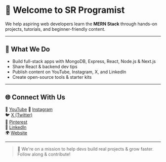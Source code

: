 # 👋 Welcome to SR Programist

We help aspiring web developers learn the **MERN Stack** through hands-on projects, tutorials, and beginner-friendly content.

---

## 🔧 What We Do

- Build full-stack apps with MongoDB, Express, React, Node.js & Next.js
- Share React & backend dev tips
- Publish content on YouTube, Instagram, X, and LinkedIn
- Create open-source tools & starter kits

---

## 🌐 Connect With Us

💼 [YouTube](https://www.youtube.com/@srprogramist)
📸 [Instagram](https://www.instagram.com/srprogramist)  
🐦 [X (Twitter)](https://x.com/SRProgramist)  
📌 [Pinterest](https://in.pinterest.com/srprogramist)  
💼 [LinkedIn](https://www.linkedin.com/company/sr-programist)  
🌍 [Website](https://srprogramist.blogspot.com)

---

> 🧠 We're on a mission to help devs build real projects & grow faster. Follow along & contribute!
